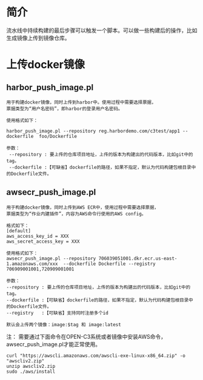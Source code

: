 # 简介

流水线中持续构建的最后步骤可以触发一个脚本。可以做一些构建后的操作，比如生成镜像上传到镜像仓库。

# 上传docker镜像

## harbor_push_image.pl

```
用于构建docker镜像，同时上传到harbor中。使用过程中需要选择票据，
票据类型为“用户名密码”，即harbor的登录用户名密码。

```
```
使用格式如下：

harbor_push_image.pl --repository reg.harbordemo.com/c3test/app1 --dockerfile  foo/Dockerfile

参数：
 --repository : 要上传的仓库项目地址，上传的版本为构建出的代码版本，比如git中的tag。
 --dockerfile :【可缺省】dockerfile的路径，如果不指定，默认为代码构建包根目录中的Dockerfile文件。

```

## awsecr_push_image.pl

```
用于构建docker镜像，同时上传到AWS ECR中，使用过程中需要选择票据，
票据类型为“作业内建插件”，内容为AWS命令行使用的AWS config。

格式如下：
[default]
aws_access_key_id = XXX
aws_secret_access_key = XXX
```
```
使用格式如下：
awsecr_push_image.pl --repository 706039051001.dkr.ecr.us-east-1.amazonaws.com/xxx  --dockerfile Dockerfile --registry 706909001001,720909001001

参数： 
--repository : 要上传的仓库项目地址，上传的版本为构建出的代码版本，比如git中的tag。
--dockerfile :【可缺省】dockerfile的路径，如果不指定，默认为代码构建包根目录中的Dockerfile文件。
--registry   :【可缺省】支持同时注册多个id

默认会上传两个镜像：image:$tag 和 image:latest
```

注： 需要通过下面命令在OPEN-C3系统或者镜像中安装AWS命令，awsecr_push_image.pl才能正常使用。
```
curl "https://awscli.amazonaws.com/awscli-exe-linux-x86_64.zip" -o "awscliv2.zip"
unzip awscliv2.zip
sudo ./aws/install
```
